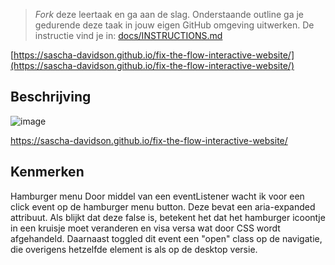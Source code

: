 > _Fork_ deze leertaak en ga aan de slag. 
Onderstaande outline ga je gedurende deze taak in jouw eigen GitHub omgeving uitwerken. 
De instructie vind je in: [docs/INSTRUCTIONS.md](docs/INSTRUCTIONS.md)

[https://sascha-davidson.github.io/fix-the-flow-interactive-website/](https://sascha-davidson.github.io/fix-the-flow-interactive-website/)

## Beschrijving

![image](https://user-images.githubusercontent.com/112861160/213194911-7e7fc41d-f6ae-4f20-a487-7fc0b437adf0.png)

https://sascha-davidson.github.io/fix-the-flow-interactive-website/

## Kenmerken
Hamburger menu
Door middel van een eventListener wacht ik voor een click event op de hamburger menu button. Deze bevat een aria-expanded attribuut. Als blijkt dat deze false is, betekent het dat het hamburger icoontje in een kruisje moet veranderen en visa versa wat door CSS wordt afgehandeld. Daarnaast toggled dit event een "open" class op de navigatie, die overigens hetzelfde element is als op de desktop versie.
